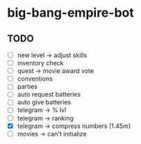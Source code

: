 # big-bang-empire-bot

## TODO

- [ ] new level -> adjust skills
- [ ] inventory check
- [ ] quest -> movie award vote
- [ ] conventions
- [ ] parties
- [ ] auto request batteries
- [ ] auto give batteries
- [ ] telegram -> % lvl
- [ ] telegram -> ranking
- [x] telegram -> compress numbers (1.45m)
- [ ] movies -> can't initialize
